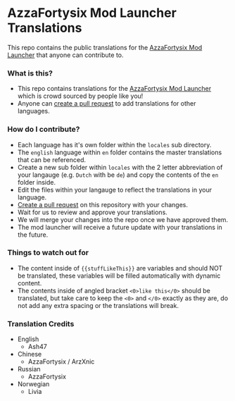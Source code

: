 # AzzaFortysix Mod Launcher Translations
This repo contains the public translations for the [AzzaFortysix Mod Launcher](https://AzzaMods.com/download) that anyone can contribute to.

### What is this?
 - This repo contains translations for the [AzzaFortysix Mod Launcher](https://AzzaMods.com/download) which is crowd sourced by people like you!
 - Anyone can [create a pull request](https://help.github.com/en/github/collaborating-with-issues-and-pull-requests/creating-a-pull-request) to add translations for other languages.

### How do I contribute?
 - Each language has it's own folder within the `locales` sub directory.
 - The `english` language within `en` folder contains the master translations that can be referenced.
 - Create a new sub folder within `locales` with the 2 letter abbreviation of your langauge (e.g. `Dutch` with be `de`) and copy the contents of the `en` folder inside.
 - Edit the files within your langauge to reflect the translations in your language.
 - [Create a pull request](https://help.github.com/en/github/collaborating-with-issues-and-pull-requests/creating-a-pull-request) on this repository with your changes.
 - Wait for us to review and approve your translations.
 - We will merge your changes into the repo once we have approved them.
 - The mod launcher will receive a future update with your translations in the future.

### Things to watch out for
 - The content inside of `{{stuffLikeThis}}` are variables and should NOT be translated, these variables will be filled automatically with dynamic content.
 - The contents inside of angled bracket `<0>like this</0>` should be translated, but take care to keep the `<0>` and `</0>` exactly as they are, do not add any extra spacing or the translations will break.

### Translation Credits ###
 - English
   - Ash47
 - Chinese
   - AzzaFortysix / ArzXnic
 - Russian
   - AzzaFortysix
 - Norwegian
   - Livia
